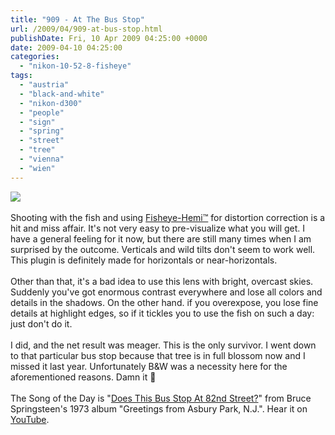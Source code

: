 ```yaml
---
title: "909 - At The Bus Stop"
url: /2009/04/909-at-bus-stop.html
publishDate: Fri, 10 Apr 2009 04:25:00 +0000
date: 2009-04-10 04:25:00
categories: 
  - "nikon-10-52-8-fisheye"
tags: 
  - "austria"
  - "black-and-white"
  - "nikon-d300"
  - "people"
  - "sign"
  - "spring"
  - "street"
  - "tree"
  - "vienna"
  - "wien"
---
```

<a href="https://d25zfm9zpd7gm5.cloudfront.net/1200x1200/2009/20090409_070907_ps.jpg" target="_blank"><img src="https://d25zfm9zpd7gm5.cloudfront.net/0600x0600/2009/20090409_070907_ps.jpg"/></a><br/><br/>Shooting with the fish and using <a href="http://www.imagetrendsinc.com/products/prodpage_hemi.asp" target="_blank">Fisheye-Hemi™</a> for distortion correction is a hit and miss affair. It's not very easy to pre-visualize what you will get. I have a general feeling for it now, but there are still many times when I am surprised by the outcome. Verticals and wild tilts don't seem to work well. This plugin is definitely made for horizontals or near-horizontals.<br/><br/>Other than that, it's a bad idea to use this lens with bright, overcast skies. Suddenly you've got enormous contrast everywhere and lose all colors and details in the shadows. On the other hand. if you overexpose, you lose fine details at highlight edges, so if it tickles you to use the fish on such a day: just don't do it.<br/><br/> I did, and the net result was meager. This is the only survivor. I went down to that particular bus stop because that tree is in full blossom now and I missed it last year. Unfortunately B&amp;W was a necessity here for the aforementioned reasons. Damn it 🙂<br/><br/>The Song of the Day is "<a href="http://www.lyricsmode.com/lyrics/b/bruce_springsteen/does_this_bus_stop_at_82nd_street.html" target="_blank">Does This Bus Stop At 82nd Street?</a>" from Bruce Springsteen's 1973 album "Greetings from Asbury Park, N.J.". Hear it on <a href="http://www.youtube.com/watch?v=7-xmPtYSESE" target="_blank">YouTube</a>.
